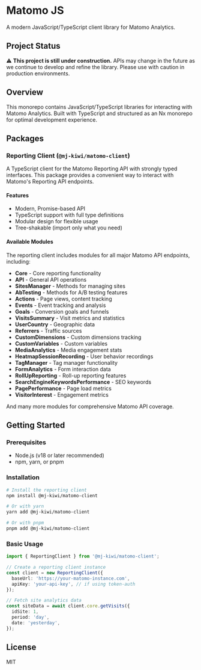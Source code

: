 # Matomo JS

A modern JavaScript/TypeScript client library for Matomo Analytics.

## Project Status

⚠️ **This project is still under construction.** APIs may change in the future as we continue to develop and refine the library. Please use with caution in production environments.

## Overview

This monorepo contains JavaScript/TypeScript libraries for interacting with Matomo Analytics. Built with TypeScript and structured as an Nx monorepo for optimal development experience.

## Packages

### Reporting Client (`@mj-kiwi/matomo-client`)

A TypeScript client for the Matomo Reporting API with strongly typed interfaces. This package provides a convenient way to interact with Matomo's Reporting API endpoints.

#### Features

- Modern, Promise-based API
- TypeScript support with full type definitions
- Modular design for flexible usage
- Tree-shakable (import only what you need)

#### Available Modules

The reporting client includes modules for all major Matomo API endpoints, including:

- **Core** - Core reporting functionality
- **API** - General API operations
- **SitesManager** - Methods for managing sites
- **AbTesting** - Methods for A/B testing features
- **Actions** - Page views, content tracking
- **Events** - Event tracking and analysis
- **Goals** - Conversion goals and funnels
- **VisitsSummary** - Visit metrics and statistics
- **UserCountry** - Geographic data
- **Referrers** - Traffic sources
- **CustomDimensions** - Custom dimensions tracking
- **CustomVariables** - Custom variables
- **MediaAnalytics** - Media engagement stats
- **HeatmapSessionRecording** - User behavior recordings
- **TagManager** - Tag manager functionality
- **FormAnalytics** - Form interaction data
- **RollUpReporting** - Roll-up reporting features
- **SearchEngineKeywordsPerformance** - SEO keywords
- **PagePerformance** - Page load metrics
- **VisitorInterest** - Engagement metrics

And many more modules for comprehensive Matomo API coverage.

## Getting Started

### Prerequisites

- Node.js (v18 or later recommended)
- npm, yarn, or pnpm

### Installation

```bash
# Install the reporting client
npm install @mj-kiwi/matomo-client

# Or with yarn
yarn add @mj-kiwi/matomo-client

# Or with pnpm
pnpm add @mj-kiwi/matomo-client
```

### Basic Usage

```typescript
import { ReportingClient } from '@mj-kiwi/matomo-client';

// Create a reporting client instance
const client = new ReportingClient({
  baseUrl: 'https://your-matomo-instance.com',
  apiKey: 'your-api-key', // if using token-auth
});

// Fetch site analytics data
const siteData = await client.core.getVisits({
  idSite: 1,
  period: 'day',
  date: 'yesterday',
});
```

## License

MIT
